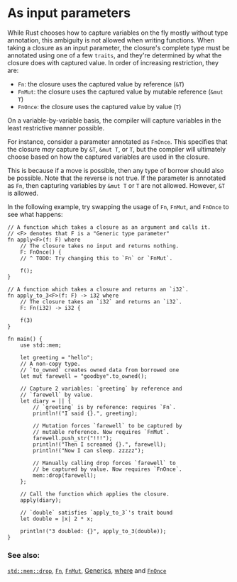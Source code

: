 # As input parameters

While Rust chooses how to capture variables on the fly mostly without type
annotation, this ambiguity is not allowed when writing functions. When
taking a closure as an input parameter, the closure's complete type must be
annotated using one of a few `traits`, and they're determined by what the
closure does with captured value. In order of increasing restriction,
they are:

* `Fn`: the closure uses the captured value by reference (`&T`)
* `FnMut`: the closure uses the captured value by mutable reference (`&mut T`)
* `FnOnce`: the closure uses the captured value by value (`T`)

On a variable-by-variable basis, the compiler will capture variables in the
least restrictive manner possible.

For instance, consider a parameter annotated as `FnOnce`. This specifies
that the closure *may* capture by `&T`, `&mut T`, or `T`, but the compiler
will ultimately choose based on how the captured variables are used in the
closure.

This is because if a move is possible, then any type of borrow should also
be possible. Note that the reverse is not true. If the parameter is
annotated as `Fn`, then capturing variables by `&mut T` or `T` are not
allowed. However, `&T` is allowed.

In the following example, try swapping the usage of `Fn`, `FnMut`, and
`FnOnce` to see what happens:

```rust,editable
// A function which takes a closure as an argument and calls it.
// <F> denotes that F is a "Generic type parameter"
fn apply<F>(f: F) where
    // The closure takes no input and returns nothing.
    F: FnOnce() {
    // ^ TODO: Try changing this to `Fn` or `FnMut`.

    f();
}

// A function which takes a closure and returns an `i32`.
fn apply_to_3<F>(f: F) -> i32 where
    // The closure takes an `i32` and returns an `i32`.
    F: Fn(i32) -> i32 {

    f(3)
}

fn main() {
    use std::mem;

    let greeting = "hello";
    // A non-copy type.
    // `to_owned` creates owned data from borrowed one
    let mut farewell = "goodbye".to_owned();

    // Capture 2 variables: `greeting` by reference and
    // `farewell` by value.
    let diary = || {
        // `greeting` is by reference: requires `Fn`.
        println!("I said {}.", greeting);

        // Mutation forces `farewell` to be captured by
        // mutable reference. Now requires `FnMut`.
        farewell.push_str("!!!");
        println!("Then I screamed {}.", farewell);
        println!("Now I can sleep. zzzzz");

        // Manually calling drop forces `farewell` to
        // be captured by value. Now requires `FnOnce`.
        mem::drop(farewell);
    };

    // Call the function which applies the closure.
    apply(diary);

    // `double` satisfies `apply_to_3`'s trait bound
    let double = |x| 2 * x;

    println!("3 doubled: {}", apply_to_3(double));
}
```

### See also:

[`std::mem::drop`][drop], [`Fn`][fn], [`FnMut`][fnmut], [Generics][generics], [where][where] and [`FnOnce`][fnonce]

[drop]: https://doc.rust-lang.org/std/mem/fn.drop.html
[fn]: https://doc.rust-lang.org/std/ops/trait.Fn.html
[fnmut]: https://doc.rust-lang.org/std/ops/trait.FnMut.html
[fnonce]: https://doc.rust-lang.org/std/ops/trait.FnOnce.html
[generics]: ../../generics.md
[where]: ../../generics/where.md
